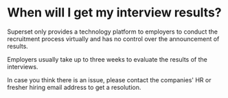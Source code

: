 # When will I get my interview results?

Superset only provides a technology platform to employers to conduct the recruitment process virtually and has no control over the announcement of results. &#x20;

Employers usually take up to three weeks to evaluate the results of the interviews.

In case you think there is an issue, please contact the companies' HR or fresher hiring email address to get a resolution.&#x20;
